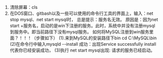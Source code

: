 1. 清除屏幕：cls
2. 在DOS窗口、gitbash以及一些可以使用的命令行工具的界面上，输入：net stop mysql、net start mysql时，
总是提示：服务名无效。
原因是：因为net start +服务名，启动的是win下注册的服务。此时，系统中并没有注册mysql到服务中。即当前路径下没有mysql服务。
如何将MySQL注册到win服务里面？！！！（步骤如下）
(1).来到MySQL的安装路径下bin
cd C:\MySQL\bin
(2)在命令行中输入mysqld --install
成功：出现Service successfully install代表你已经安装成功，
(3)执行 net start mysql出现:
请求的服务已经启动。

